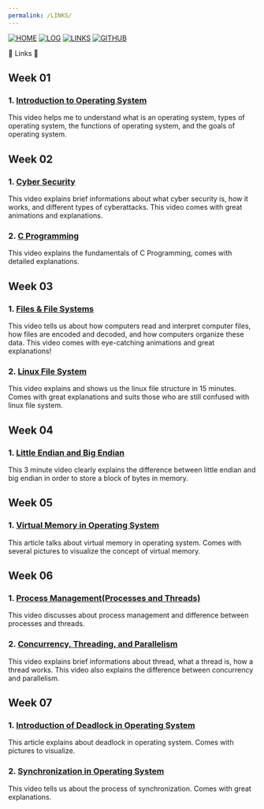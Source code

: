 ```yaml
---
permalink: /LINKS/
---
```


[![HOME](https://img.shields.io/badge/-HOME-C6DBDA?style=for-the-badge&logoColor=white)](https://amalianahda.github.io/os212/)
[![LOG](https://img.shields.io/badge/-LOG-FF96BA?style=for-the-badge&logoColor=white)](https://github.com/amalianahda/os212/blob/master/TXT/mylog.txt)
[![LINKS](https://img.shields.io/badge/-LINKS-55CBCD?style=for-the-badge&logoColor=white)](https://github.com/amalianahda/os212/blob/master/links.md)
[![GITHUB](https://img.shields.io/badge/GitHub-100000?style=for-the-badge&logo=github&logoColor=white)](https://github.com/amalianahda/os212/)

🔗 Links 🔗
## Week 01 
### 1. [Introduction to Operating System](https://youtu.be/vBURTt97EkA)
This video helps me to understand what is an operating system, types of operating system, the functions of operating system, and the goals of operating system.
## Week 02
### 1. [Cyber Security](https://www.youtube.com/watch?v=inWWhr5tnEA)
This video explains brief informations about what cyber security is, how it works, and different types of cyberattacks. This video comes with great animations and explanations.
### 2. [C Programming](https://www.youtube.com/watch?v=rLf3jnHxSmU&list=PLBlnK6fEyqRggZZgYpPMUxdY1CYkZtARR)
This video explains the fundamentals of C Programming, comes with detailed explanations.
## Week 03
### 1. [Files & File Systems](https://www.youtube.com/watch?v=KN8YgJnShPM)
This video tells us about how computers read and interpret computer files, how files are encoded and decoded, and how computers organize these data. This video comes with eye-catching animations and great explanations!
### 2. [Linux File System](https://www.youtube.com/watch?v=HbgzrKJvDRw)
This video explains and shows us the linux file structure in 15 minutes. Comes with great explanations and suits those who are still confused with linux file system.
## Week 04
### 1. [Little Endian and Big Endian](https://www.youtube.com/watch?v=T1C9Kj_78ek)
This 3 minute video clearly explains the difference between little endian and big endian in order to store a block of bytes in memory. 
## Week 05
### 1. [Virtual Memory in Operating System](https://www.geeksforgeeks.org/virtual-memory-in-operating-system/)
This article talks about virtual memory in operating system. Comes with several pictures to visualize the concept of virtual memory.
## Week 06
### 1. [Process Management(Processes and Threads)](https://www.youtube.com/watch?v=OrM7nZcxXZU)
This video discusses about process management and difference between processes and threads. 
### 2. [Concurrency, Threading, and Parallelism](https://www.youtube.com/watch?v=olYdb0DdGtM)
This video explains brief informations about thread, what a thread is, how a thread works. This video also explains the difference between concurrency and parallelism.
## Week 07
### 1. [Introduction of Deadlock in Operating System](https://www.geeksforgeeks.org/introduction-of-deadlock-in-operating-system/)
This article explains about deadlock in operating system. Comes with pictures to visualize.
### 2. [Synchronization in Operating System](https://www.youtube.com/watch?v=ph2awKa8r5Y)
This video tells us about the process of synchronization. Comes with great explanations.
